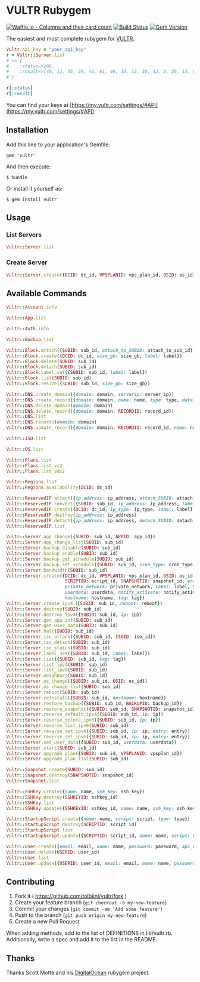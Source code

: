 # VULTR Rubygem

[![Waffle.io - Columns and their card count](https://badge.waffle.io/tolbkni/vultr.rb.svg?columns=all)](https://waffle.io/tolbkni/vultr.rb)
[![Build Status](https://img.shields.io/travis/tolbkni/vultr.rb.svg)](https://travis-ci.org/tolbkni/vultr.rb)
[![Gem Version](https://badge.fury.io/rb/vultr.svg)](https://badge.fury.io/rb/vultr)


The easiest and most complete rubygem for [VULTR](https://www.vultr.com).

```ruby
Vultr.api_key = "your_api_key"
r = Vultr::Server.list
# => {
#    :status=>200,
#    :result=>[40, 11, 45, 29, 41, 61, 46, 35, 12, 30, 42, 3, 39, 13, 60, 36, 37, 43, 27, 28, 38]
# }

r[:status]
r[:result]
```

You can find your keys at [https://my.vultr.com/settings/#API](https://my.vultr.com/settings/#API)

## Installation

Add this line to your application's Gemfile:

    gem 'vultr'

And then execute:

    $ bundle

Or install it yourself as:

    $ gem install vultr

## Usage

### List Servers

```ruby
Vultr::Server.list
```

### Create Server

```ruby
Vultr::Server.create({DCID: dc_id, VPSPLANID: vps_plan_id, OSID: os_id})
```

## Available Commands

```ruby
Vultr::Account.info

Vultr::App.list

Vultr::Auth.info

Vultr::Backup.list

Vultr::Block.attach({SUBID: sub_id, attach_to_SUBID: attach_to_sub_id})
Vultr::Block.create({DCID: dc_id, size_gb: size_gb, label: label})
Vultr::Block.delete(SUBID: sub_id)
Vultr::Block.detach(SUBID: sub_id)
Vultr::Block.label_set({SUBID: sub_id, label: label})
Vultr::Block.list(SUBID: sub_id)
Vultr::Block.resize({SUBID: sub_id, size_gb: size_gb})

Vultr::DNS.create_domain({domain: domain, serverip: server_ip})
Vultr::DNS.create_record({domain: domain, name: name, type: type, data: data, ttl: ttl, priority: priority})
Vultr::DNS.delete_domain(domain: domain)
Vultr::DNS.delete_record({domain: domain, RECORDID: record_id})
Vultr::DNS.list
Vultr::DNS.records(domain: domain)
Vultr::DNS.update_record({domain: domain, RECORDID: record_id, name: name, type: type, data: data, ttl: ttl, priority: priority})

Vultr::ISO.list

Vultr::OS.list

Vultr::Plans.list
Vultr::Plans.list_vc2
Vultr::Plans.list_vdc2

Vultr::Regions.list
Vultr::Regions.availability(DCID: dc_id)

Vultr::ReservedIP.attach({ip_address: ip_address, attach_SUBID: attach_sub_id})
Vultr::ReservedIP.convert({SUBID: sub_id, ip_address: ip_address, label: label})
Vultr::ReservedIP.create({DCID: dc_id, ip_type: ip_type, label: label})
Vultr::ReservedIP.destroy(ip_address: ip_address)
Vultr::ReservedIP.detach({ip_address: ip_address, detach_SUBID: detach_sub_id})
Vultr::ReservedIP.list

Vultr::Server.app_change({SUBID: sub_id, APPID: app_id})
Vultr::Server.app_change_list(SUBID: sub_id)
Vultr::Server.backup_disable(SUBID: sub_id)
Vultr::Server.backup_enable(SUBID: sub_id)
Vultr::Server.backup_get_schedule(SUBID: sub_id)
Vultr::Server.backup_set_schedule({SUBID: sub_id, cron_type: cron_type, hour: hour, dow: dow, dom: dom})
Vultr::Server.bandwidth(SUBID: sub_id)
Vultr::Server.create({DCID: dc_id, VPSPLANID: vps_plan_id, OSID: os_id, ipxe_chain_url: ipxe_chain_url, ISOID: iso_id,
                      SCRIPTID: script_id, SNAPSHOTID: snapshot_id, enable_ipv6: enable_ipv6, enable_private_network: enable_private_network,
                      private_network: private_network, label: label, SSHKEYID: sshkey_id, auto_backups: auto_backups, APPID: app_id,
                      userdata: userdata, notify_activate: notify_activate, ddos_protection: ddos_protection, reserved_ip_v4: reserved_ipv4,
                      hostname: hostname, tag: tag})
Vultr::Server.create_ipv4（{SUBID: sub_id, reboot: reboot})
Vultr::Server.destroy(SUBID: sub_id)
Vultr::Server.destroy_ipv4({SUBID: sub_id, ip: ip})
Vultr::Server.get_app_inf(SUBID: sub_id)
Vultr::Server.get_user_data(SUBID: sub_id)
Vultr::Server.halt(SUBID: sub_id)
Vultr::Server.iso_attach({SUBID: sub_id, ISOID: iso_id})
Vultr::Server.iso_detach(SUBID: sub_id)
Vultr::Server.iso_status(SUBID: sub_id)
Vultr::Server.label_set({SUBID: sub_id, label: label})
Vultr::Server.list({SUBID: sub_id, tag: tag})
Vultr::Server.list_ipv4(SUBID: sub_id)
Vultr::Server.list_ipv6(SUBID: sub_id)
Vultr::Server.neighbors(SUBID: sub_id)
Vultr::Server.os_change({SUBID: sub_id, OSID: os_id})
Vultr::Server.os_change_list(SUBID: sub_id)
Vultr::Server.reboot(SUBID: sub_id)
Vultr::Server.reinstall({SUBID: sub_id, hostname: hostname})
Vultr::Server.restore_backup({SUBID: sub_id, BACKUPID: backup_id})
Vultr::Server.restore_snapshot({SUBID: sub_id, SNAPSHOTID: snapshot_id})
Vultr::Server.reverse_default_ipv4({SUBID: sub_id, ip: ip})
Vultr::Server.reverse_delete_ipv6({SUBID: sub_id, ip: ip})
Vultr::Server.reverse_list_ipv6(SUBID: sub_id)
Vultr::Server.reverse_set_ipv4({SUBID: sub_id, ip: ip, entry: entry})
Vultr::Server.reverse_set_ipv6({SUBID: sub_id, ip: ip, entry: entry})
Vultr::Server.set_user_data({SUBID: sub_id, userdata: userdata})
Vultr::Server.start(SUBID: sub_id)
Vultr::Server.upgrade_plan({SUBID: sub_id, VPSPLANID: vpsplan_id})
Vultr::Server.upgrade_plan_list(SUBID: sub_id)

Vultr::Snapshot.create(SUBID: sub_id)
Vultr::Snapshot.destroy(SNAPSHOTID: snapshot_id)
Vultr::Snapshot.list

Vultr::SSHKey.create({name: name, ssh_key: ssh_key})
Vultr::SSHKey.destroy(SSHKEYID: sshkey_id)
Vultr::SSHKey.list
Vultr::SSHKey.update({SSHKEYID: sshkey_id, name: name, ssh_key: ssh_key})

Vultr::StartupScript.create({name: name, script: script, type: type})
Vultr::StartupScript.destroy(SCRIPTID: script_id)
Vultr::StartupScript.list
Vultr::StartupScript.update({SCRIPTID: script_id, name: name, script: script})

Vultr::User.create({email: email, name: name, password: password, api_enabled: api_enabled, acls: acls})
Vultr::User.delete(USERID: user_id)
Vultr::User.list
Vultr::User.update({USERID: user_id, email: email, name: name, password: password, api_enabled: api_enabled, acls: acls})
```

## Contributing

1. Fork it ( https://github.com/tolbkni/vultr/fork )
2. Create your feature branch (`git checkout -b my-new-feature`)
3. Commit your changes (`git commit -am 'Add some feature'`)
4. Push to the branch (`git push origin my-new-feature`)
5. Create a new Pull Request

When adding methods, add to the list of DEFINITIONS in lib/vultr.rb. Additionally, write a spec and add it to the list in the README.

## Thanks

Thanks Scott Motte and his [DigitalOcean](https://github.com/scottmotte/digitalocean) rubygem project.
